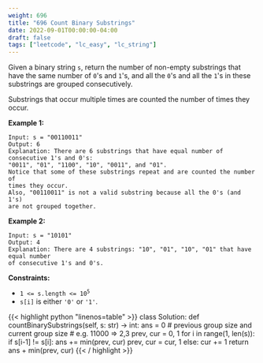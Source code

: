 ```yaml
---
weight: 696
title: "696 Count Binary Substrings"
date: 2022-09-01T00:00:00-04:00
draft: false
tags: ["leetcode", "lc_easy", "lc_string"]
---
```


Given a binary string `s`, return the number of non-empty substrings that have the same number of `0`'s and `1`'s, and all the `0`'s and all the `1`'s in these substrings are grouped consecutively.

Substrings that occur multiple times are counted the number of times they occur.

**Example 1:**
```
Input: s = "00110011"
Output: 6
Explanation: There are 6 substrings that have equal number of
consecutive 1's and 0's:
"0011", "01", "1100", "10", "0011", and "01".
Notice that some of these substrings repeat and are counted the number of
times they occur.
Also, "00110011" is not a valid substring because all the 0's (and 1's)
are not grouped together.
```
**Example 2:**
```
Input: s = "10101"
Output: 4
Explanation: There are 4 substrings: "10", "01", "10", "01" that have equal number
of consecutive 1's and 0's.
```

**Constraints:**
- <code>1 <= s.length <= 10<sup>5</sup></code>
- `s[i]` is either `'0'` or `'1'`.

<div class="tabs"></div>
<div class="tab-content">
<div id="python" class="lang">
{{< highlight python "linenos=table" >}}
class Solution:
    def countBinarySubstrings(self, s: str) -> int:
        ans = 0
        # previous group size and current group size
        # e.g. 11000 => 2,3
        prev, cur = 0, 1
        for i in range(1, len(s)):
            if s[i-1] != s[i]:
                ans += min(prev, cur)
                prev, cur = cur, 1
            else:
                cur += 1
        return ans + min(prev, cur)
{{< / highlight >}}
</div>
</div>
